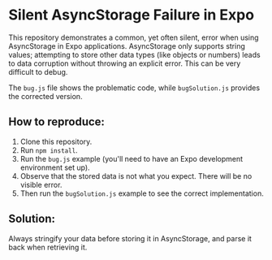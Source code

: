 # Silent AsyncStorage Failure in Expo

This repository demonstrates a common, yet often silent, error when using AsyncStorage in Expo applications.  AsyncStorage only supports string values; attempting to store other data types (like objects or numbers) leads to data corruption without throwing an explicit error.  This can be very difficult to debug.

The `bug.js` file shows the problematic code, while `bugSolution.js` provides the corrected version.

## How to reproduce:
1. Clone this repository.
2. Run `npm install`.
3. Run the `bug.js` example (you'll need to have an Expo development environment set up).
4. Observe that the stored data is not what you expect.  There will be no visible error.
5. Then run the `bugSolution.js` example to see the correct implementation.

## Solution:
Always stringify your data before storing it in AsyncStorage, and parse it back when retrieving it.